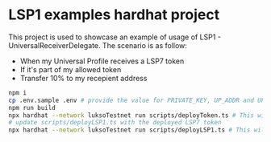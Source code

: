 # LSP1 examples hardhat project

This project is used to showcase an example of usage of LSP1 - UniversalReceiverDelegate. The scenario is as follow:

- When my Universal Profile receives a LSP7 token
- If it's part of my allowed token
- Transfer 10% to my recepient address

```bash
npm i
cp .env.sample .env # provide the value for PRIVATE_KEY, UP_ADDR and UP_RECEIVER
npm run build
npx hardhat --network luksoTestnet run scripts/deployToken.ts # This will deploy a custom LSP7 Token
# update scripts/deployLSP1.ts with the deployed LSP7 token
npx hardhat --network luksoTestnet run scripts/deployLSP1.ts # This will deploy the Custom URD and update your UP to use it
```
